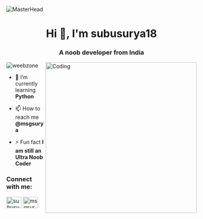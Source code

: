 ![MasterHead](https://previews.123rf.com/images/karpenkoilia/karpenkoilia1806/karpenkoilia180600011/102988806-vector-line-web-concept-for-programming-linear-web-banner-for-coding-.jpg)
<h1 align="center">Hi 👋, I'm subusurya18</h1>
<h3 align="center">A noob developer from India</h3>
<img align="right" alt="Coding" width="400" src="https://miro.medium.com/max/1360/0*7Q3yvSIv_t0ioJ-Z.gif">

<p align="left"> <img src="https://komarev.com/ghpvc/?username=weebzone&label=Profile%20views&color=0e75b6&style=flat" alt="weebzone" /> </p>

- 🌱 I’m currently learning **Python**

- 📫 How to reach me **@msgsurya**

- ⚡ Fun fact **I am still an Ultra Noob Coder**

<h3 align="left">Connect with me:</h3>
<p align="left">
<a href="https://t.me/msgcreation7" target="blank"><img align="center" src="https://github.com/weebzone/weebzone/blob/main/images/telegram.svg" alt="subusurya18" height="30" width="40" /></a>
<a href="https://instagram.com/msgsurya18" target="blank"><img align="center" src="https://raw.githubusercontent.com/rahuldkjain/github-profile-readme-generator/master/src/images/icons/Social/instagram.svg" alt="msgsurya18" height="30" width="40" /></a>
</p>


